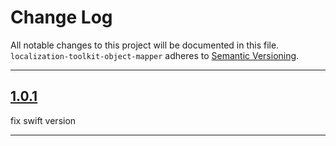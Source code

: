 # Change Log

All notable changes to this project will be documented in this file.
`localization-toolkit-object-mapper` adheres to [Semantic Versioning](http://semver.org/).

---

## [1.0.1](https://github.com/Digipolitan/localization-toolkit-object-mapper/releases/tag/v1.0.1)

fix swift version

---
